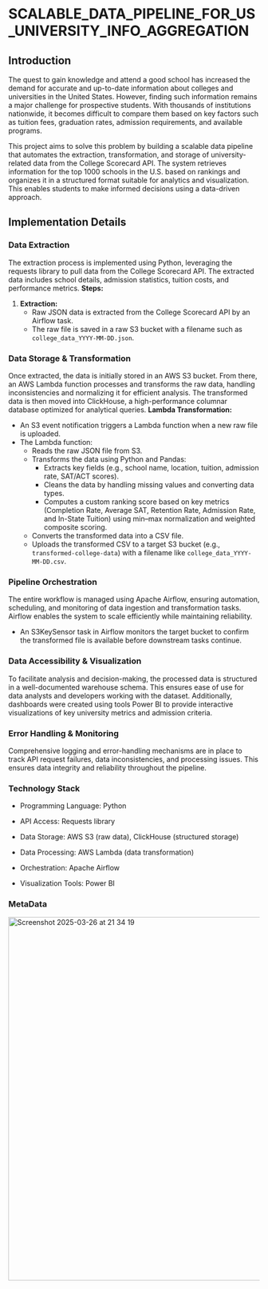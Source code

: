 # SCALABLE_DATA_PIPELINE_FOR_US_UNIVERSITY_INFO_AGGREGATION

## Introduction
The quest to gain knowledge and attend a good school has increased the demand for accurate and up-to-date information about colleges and universities in the United States. However, finding such information remains a major challenge for prospective students. With thousands of institutions nationwide, it becomes difficult to compare them based on key factors such as tuition fees, graduation rates, admission requirements, and available programs.

This project aims to solve this problem by building a scalable data pipeline that automates the extraction, transformation, and storage of university-related data from the College Scorecard API. The system retrieves information for the top 1000 schools in the U.S. based on rankings and organizes it in a structured format suitable for analytics and visualization. This enables students to make informed decisions using a data-driven approach.

## Implementation Details

### Data Extraction

The extraction process is implemented using Python, leveraging the requests library to pull data from the College Scorecard API. The extracted data includes school details, admission statistics, tuition costs, and performance metrics.
**Steps:**

1. **Extraction:**
   - Raw JSON data is extracted from the College Scorecard API by an Airflow task.
   - The raw file is saved in a raw S3 bucket with a filename such as `college_data_YYYY-MM-DD.json`.
  
### Data Storage & Transformation

Once extracted, the data is initially stored in an AWS S3 bucket. From there, an AWS Lambda function processes and transforms the raw data, handling inconsistencies and normalizing it for efficient analysis. The transformed data is then moved into ClickHouse, a high-performance columnar database optimized for analytical queries.
 **Lambda Transformation:**
   - An S3 event notification triggers a Lambda function when a new raw file is uploaded.
   - The Lambda function:
     - Reads the raw JSON file from S3.
     - Transforms the data using Python and Pandas:
       - Extracts key fields (e.g., school name, location, tuition, admission rate, SAT/ACT scores).
       - Cleans the data by handling missing values and converting data types.
       - Computes a custom ranking score based on key metrics (Completion Rate, Average SAT, Retention Rate, Admission Rate, and In-State Tuition) using min–max normalization and weighted composite scoring.
     - Converts the transformed data into a CSV file.
     - Uploads the transformed CSV to a target S3 bucket (e.g., `transformed-college-data`) with a filename like `college_data_YYYY-MM-DD.csv`.

### Pipeline Orchestration

The entire workflow is managed using Apache Airflow, ensuring automation, scheduling, and monitoring of data ingestion and transformation tasks. Airflow enables the system to scale efficiently while maintaining reliability.
 - An S3KeySensor task in Airflow monitors the target bucket to confirm the transformed file is available before downstream tasks continue.


### Data Accessibility & Visualization

To facilitate analysis and decision-making, the processed data is structured in a well-documented warehouse schema. This ensures ease of use for data analysts and developers working with the dataset. Additionally, dashboards were created using tools  Power BI to provide interactive visualizations of key university metrics and admission criteria.

### Error Handling & Monitoring

Comprehensive logging and error-handling mechanisms are in place to track API request failures, data inconsistencies, and processing issues. This ensures data integrity and reliability throughout the pipeline.

### Technology Stack

* Programming Language: Python

* API Access: Requests library

* Data Storage: AWS S3 (raw data), ClickHouse (structured storage)

* Data Processing: AWS Lambda (data transformation)

* Orchestration: Apache Airflow

* Visualization Tools: Power BI

### MetaData

<img width="727" alt="Screenshot 2025-03-26 at 21 34 19" src="https://github.com/user-attachments/assets/0938b38e-c66e-460a-aa3b-79727342b3a7" />

